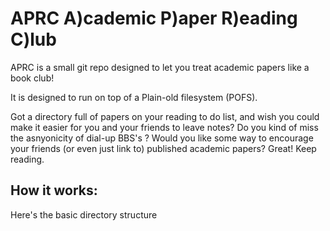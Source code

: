 # APRC A)cademic P)aper R)eading C)lub
APRC is a small git repo designed to let you treat academic papers like a book club!

It is designed to run on top of a Plain-old filesystem (POFS). 

Got a directory full of papers on your reading to do list, and wish you could make it easier for you and your friends to leave notes?
Do you kind of miss the asnyonicity of dial-up BBS's ? 
Would you like some way to encourage your friends (or even just link to) published academic papers?
Great! Keep reading.

## How it works:

Here's the basic directory structure




